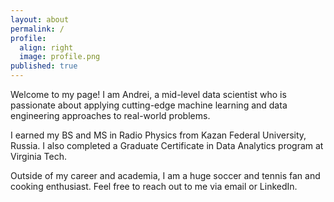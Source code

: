 ```yaml
---
layout: about
permalink: /
profile:
  align: right
  image: profile.png
published: true
---
```


Welcome to my page! I am Andrei, a mid-level data scientist who is passionate about applying cutting-edge machine learning and data engineering approaches to real-world problems.

I earned my BS and MS in Radio Physics from Kazan Federal University, Russia. I also completed a Graduate Certificate in Data Analytics program at Virginia Tech.

Outside of my career and academia, I am a huge soccer and tennis fan and cooking enthusiast. Feel free to reach out to me via email or LinkedIn.
